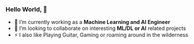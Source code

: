### Hello World, 👋

<!--
**jabidishtiaque/jabidishtiaque** is a ✨ _special_ ✨ repository because its `README.md` (this file) appears on your GitHub profile.

Here are some ideas to get you started:

- 🔭 I’m currently working on ...
- 🌱 I’m currently learning ...
- 👯 I’m looking to collaborate on ...
- 🤔 I’m looking for help with ...
- 💬 Ask me about ...
- 📫 How to reach me: ...
- 😄 Pronouns: ...
- ⚡ Fun fact: ...

---
- 📫 How to reach me: [LinkedIn](https://www.linkedin.com/in/jabid-ishtiaque/) 
- 😄 Pronouns: He/his 

<img align="center" src="https://github-readme-stats-sadman-yasar-sayem.vercel.app/api/top-langs/?username=jistiak&exclude_repo=mapbox-gl-js,nebullvm,osm-iD,mmrotate,myria3d,satellite-image-deep-learning,obsidian-translations,segmentation_models.pytorch,bn.javascript.info" />
-->


- 🔭 I’m currently working as a **Machine Learning and AI Engineer**
- 👯 I’m looking to collaborate on interesting **ML/DL or AI** related projects
- ⚡ I also like Playing Guitar, Gaming or roaming around in the wilderness

<!--
![J. Istiak's GitHub stats](https://github-readme-stats.vercel.app/api?username=jistiak&count_private=true&include_all_commits=true&show_icons=true) ![Top Langs](https://github-readme-stats.vercel.app/api/top-langs/?username=jistiak&layout=compact&exclude_repo=mapbox-gl-js,nebullvm,osm-iD,mmrotate,myria3d,satellite-image-deep-learning,obsidian-translations,segmentation_models.pytorch,bn.javascript.info)
  
-->

